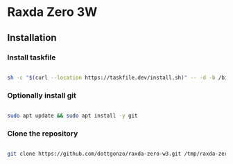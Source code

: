 # Raxda Zero 3W

## Installation

### Install taskfile

```bash

sh -c "$(curl --location https://taskfile.dev/install.sh)" -- -d -b /bin

```
### Optionally install git

```bash

sudo apt update && sudo apt install -y git

```

### Clone the repository

```bash

git clone https://github.com/dottgonzo/raxda-zero-w3.git /tmp/raxda-zero-w3

```

